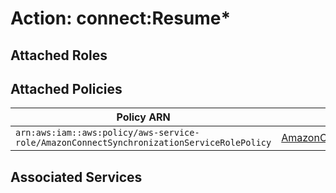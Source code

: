 # Action: connect:Resume*

## Attached Roles

## Attached Policies

| Policy ARN | Policy Name |
|------------|-------------|
| `arn:aws:iam::aws:policy/aws-service-role/AmazonConnectSynchronizationServiceRolePolicy` | [AmazonConnectSynchronizationServiceRolePolicy](../policies.md#amazonconnectsynchronizationservicerolepolicy) |

## Associated Services

